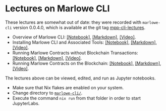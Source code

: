 # Lectures on Marlowe CLI

These lectures are somewhat out of date: they were recorded with `marlowe-cli` version 0.0.4.0, which is available at the git tag [mpp-cli-lectures](https://github.com/input-output-hk/marlowe-cardano/releases/tag/mpp-cli-lectures).

*   Overview of Marlowe CLI: [[Notebook]](01-marlowe-cli-overview.ipynb), [[Markdown]](01-marlowe-cli-overview.md), [[Video]](https://www.youtube.com/watch?v=lCFPTouvcE8).
*   Installing Marlowe CLI and Associated Tools: [[Notebook]](02-marlowe-cli-installation.ipynb), [[Markdown]](02-marlowe-cli-installation.md), [[Video]](https://www.youtube.com/watch?v=YeouP725Lfc).
*   Running Marlowe Contracts without Blockchain Transactions: [[Notebook]](03-marlowe-cli-abstract.ipynb), [[Markdown]](03-marlowe-cli-abstract.md), [[Video]](https://www.youtube.com/watch?v=o3m1Xz-f2Fk).
*   Running Marlowe Contracts on the Blockchain: [[Notebook]](04-marlowe-cli-concrete.ipynb), [[Markdown]](04-marlowe-cli-concrete.md), [[Video]](https://www.youtube.com/watch?v=DmF7dIKmJMo).


The lectures above can be viewed, edited, and run as Jupyter notebooks.

*  Make sure that Nix flakes are enabled on your system.
*  Change directory to [`marlowe-cli/`](..).
*  Execute the command `nix run` from that folder in order to start JupyterLabs.
